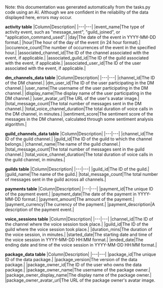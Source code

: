 Note: this documentation was generated automatically from the tasks.py code using an AI. Although we are confident in the reliability of the data displayed here, errors may occur.


**activity table**
|Column|Description|
|---|---|
|event_name|The type of activity event, such as "message_sent", "guild_joined", or "application_command_used".|
|day|The date of the event in YYYY-MM-DD format.|
|hour|The hour of the day of the event (in 24 hour format).|
|occurence_count|The number of occurrences of the event in the specified hour.|
|associated_channel_id|The ID of the channel associated with the event, if applicable.|
|associated_guild_id|The ID of the guild associated with the event, if applicable.|
|associated_user_id|The ID of the user associated with the event, if applicable.|

**dm_channels_data table**
|Column|Description|
|---|---|
|channel_id|The ID of the DM channel.|
|dm_user_id|The ID of the user participating in the DM channel.|
|user_name|The username of the user participating in the DM channel.|
|display_name|The display name of the user participating in the DM channel.|
|user_avatar_url|The URL of the user's avatar image.|
|total_message_count|The total number of messages sent in the DM channel.|
|total_voice_channel_duration|The total duration of voice calls in the DM channel, in minutes.|
|sentiment_score|The sentiment score of the messages in the DM channel, calculated through some sentiment analysis algorithm.|

**guild_channels_data table**
|Column|Description|
|---|---|
|channel_id|The ID of the guild channel.|
|guild_id|The ID of the guild to which the channel belongs.|
|channel_name|The name of the guild channel.|
|total_message_count|The total number of messages sent in the guild channel.|
|total_voice_channel_duration|The total duration of voice calls in the guild channel, in minutes.|

**guilds table**
|Column|Description|
|---|---|
|guild_id|The ID of the guild.|
|guild_name|The name of the guild.|
|total_message_count|The total number of messages sent in the guild across all channels.|

**payments table**
|Column|Description|
|---|---|
|payment_id|The unique ID of the payment event.|
|payment_date|The date of the payment in YYYY-MM-DD format.|
|payment_amount|The amount of the payment.|
|payment_currency|The currency of the payment.|
|payment_description|A description of the payment event.|

**voice_sessions table**
|Column|Description|
|---|---|
|channel_id|The ID of the channel where the voice session took place.|
|guild_id|The ID of the guild where the voice session took place.|
|duration_mins|The duration of the voice session, in minutes.|
|started_date|The starting date and time of the voice session in YYYY-MM-DD HH:MM format.|
|ended_date|The ending date and time of the voice session in YYYY-MM-DD HH:MM format.|

**package_data table**
|Column|Description|
|---|---|
|package_id|The unique ID of the data package.|
|package_version|The version of the data package.|
|package_owner_id|The ID of the user who owns the data package.|
|package_owner_name|The username of the package owner.|
|package_owner_display_name|The display name of the package owner.|
|package_owner_avatar_url|The URL of the package owner's avatar image.